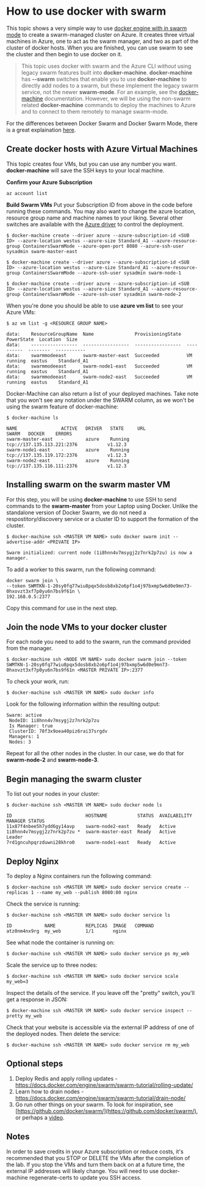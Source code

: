 # How to use docker with swarm
This topic shows a very simple way to use [docker engine with in swarm mode](https://docs.docker.com/engine/swarm/) to create a swarm-managed cluster on Azure. It creates three virtual machines in Azure, one to act as the swarm manager, and two as part of the cluster of docker hosts. When you are finished, you can use swarm to see the cluster and then begin to use docker on it. 

> This topic uses docker with swarm and the Azure CLI *without* using legacy swarm features built into **docker-machine**. **docker-machine** has **--swarm** switches that enable you to use **docker-machine** to directly add nodes to a swarm, but these implement the legacy swarm service, not the newer **swarm-mode**. For an example, see the [docker-machine](https://github.com/docker/machine) documentation. However, we will be using the non-swarm related **docker-machine** commands to deploy the machines to Azure and to connect to them remotely to manage swarm-mode.

For the differences between Docker Swarm and Docker Swarm Mode, there is a great explaination [here](http://stackoverflow.com/questions/38474424/the-relation-between-docker-swarm-and-docker-swarmkit/38483429).

## Create docker hosts with Azure Virtual Machines

This topic creates four VMs, but you can use any number you want. **docker-machine** will save the SSH keys to your local machine.

**Confirm your Azure Subscription**

    az account list

**Build Swarm VMs**
Put your Subscription ID from above in the code before running these commands.  You may also want to change the azure location, resource group name and machine names to your liking. Several other switches are available with the [Azure driver](https://docs.docker.com/machine/drivers/azure/) to control the deployment. 

    $ docker-machine create --driver azure --azure-subscription-id <SUB ID> --azure-location westus --azure-size Standard_A1 --azure-resource-group ContainersSwarmMode --azure-open-port 8080 --azure-ssh-user sysadmin swarm-master-east

    $ docker-machine create --driver azure --azure-subscription-id <SUB ID> --azure-location westus --azure-size Standard_A1 --azure-resource-group ContainersSwarmMode --azure-ssh-user sysadmin swarm-node-1

    $ docker-machine create --driver azure --azure-subscription-id <SUB ID> --azure-location westus --azure-size Standard_A1 --azure-resource-group ContainersSwarmMode --azure-ssh-user sysadmin swarm-node-2

When you're done you should be able to use **azure vm list** to see your Azure VMs:

    $ az vm list -g <RESOURCE GROUP NAME>

    data:    ResourceGroupName  Name               ProvisioningState  PowerState  Location  Size
    data:    -----------------  -----------------  -----------------  ----------  --------  -----------
    data:    swarmmodeeast      swarm-master-east  Succeeded          VM running  eastus    Standard_A1
    data:    swarmmodeeast      swarm-node1-east   Succeeded          VM running  eastus    Standard_A1
    data:    swarmmodeeast      swarm-node2-east   Succeeded          VM running  eastus    Standard_A1

Docker-Machine can also return a list of your deployed machines. Take note that you won't see any notation under the SWARM column, as we won't be using the swarm feature of docker-machine:

    $ docker-machine ls 

    NAME                ACTIVE   DRIVER   STATE     URL                          SWARM   DOCKER    ERRORS
    swarm-master-east   -        azure    Running   tcp://137.135.113.221:2376           v1.12.3
    swarm-node1-east    -        azure    Running   tcp://137.135.119.172:2376           v1.12.3
    swarm-node2-east    -        azure    Running   tcp://137.135.116.111:2376           v1.12.3

## Installing swarm on the swarm master VM

For this step, you will be using **docker-machine** to use SSH to send commands to the **swarm-master** from your Laptop using Docker. Unlike the standalone version of Docker Swarm, we do not need a respostitory/discovery service or a cluster ID to support the formation of the cluster.

    $ docker-machine ssh <MASTER VM NAME> sudo docker swarm init --advertise-addr <PRIVATE IP>

    Swarm initialized: current node (1i8hnn4v7msygj2z7nrk2p7zu) is now a manager.

To add a worker to this swarm, run the following command:

    docker swarm join \
    --token SWMTKN-1-20sy0fq77wiu8pqx5dosb8xb2o6pf1o4j97bxmp5w6d0e9mn73-0hxovzt3xf7p0yu6n7bs9f61n \
    192.168.0.5:2377

Copy this command for use in the next step.

## Join the node VMs to your docker cluster

For each node you need to add to the swarm, run the command provided from the manager. 

    $ docker-machine ssh <NODE VM NAME> sudo docker swarm join --token SWMTKN-1-20sy0fq77wiu8pqx5dosb8xb2o6pf1o4j97bxmp5w6d0e9mn73-0hxovzt3xf7p0yu6n7bs9f61n <MASTER PRIVATE IP>:2377

To check your work, run:

    $ docker-machine ssh <MASTER VM NAME> sudo docker info

Look for the following information within the resulting output:

    Swarm: active
     NodeID: 1i8hnn4v7msygj2z7nrk2p7zu
     Is Manager: true
     ClusterID: 78f3x9oea40piz6rai37srgdv
     Managers: 1
     Nodes: 3

Repeat for all the other nodes in the cluster. In our case, we do that for **swarm-node-2** and **swarm-node-3**.

## Begin managing the swarm cluster

To list out your nodes in your cluster:

    $ docker-machine ssh <MASTER VM NAME> sudo docker node ls

    ID                           HOSTNAME           STATUS  AVAILABILITY  MANAGER STATUS
    11x87f4nbee5h7ydd6gy14avp    swarm-node2-east   Ready   Active
    1i8hnn4v7msygj2z7nrk2p7zu *  swarm-master-east  Ready   Active        Leader
    7rd1gncuhpqrzduwni28khro0    swarm-node1-east   Ready   Active

## Deploy Nginx ##
To deploy a Nginx containers run the following command:

    $ docker-machine ssh <MASTER VM NAME> sudo docker service create --replicas 1 --name my_web --publish 8080:80 nginx

Check the service is running:

    $ docker-machine ssh <MASTER VM NAME> sudo docker service ls

    ID            NAME           REPLICAS  IMAGE   COMMAND
    atz0nm4nx9rg  my_web         1/1       nginx

See what node the container is running on:

    $ docker-machine ssh <MASTER VM NAME> sudo docker service ps my_web

Scale the service up to three nodes:

    $ docker-machine ssh <MASTER VM NAME> sudo docker service scale my_web=3

Inspect the details of the service. If you leave off the "pretty" switch, you'll get a response in JSON:

    $ docker-machine ssh <MASTER VM NAME> sudo docker service inspect --pretty my_web

Check that your website is accessible via the external IP address of one of the deployed nodes. Then delete the service:

    $ docker-machine ssh <MASTER VM NAME> sudo docker service rm my_web

## Optional steps

1. Deploy Redis and apply rolling updates - https://docs.docker.com/engine/swarm/swarm-tutorial/rolling-update/
2. Learn how to drain nodes - https://docs.docker.com/engine/swarm/swarm-tutorial/drain-node/
3. Go run other things on your swarm. To look for inspiration, see [https://github.com/docker/swarm/](https://github.com/docker/swarm/), or perhaps a [video](https://www.youtube.com/watch?v=EC25ARhZ5bI).

## Notes

In order to save credits in your Azure subscription or reduce costs, it's recommended that you STOP or DELETE the VMs after the completion of the lab.  If you stop the VMs and turn them back on at a future time, the external IP addresses will likely change.  You will need to use docker-machine regenerate-certs to update you SSH access.

